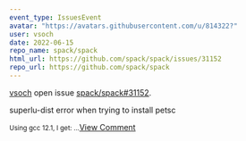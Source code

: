 ```yaml
---
event_type: IssuesEvent
avatar: "https://avatars.githubusercontent.com/u/814322?"
user: vsoch
date: 2022-06-15
repo_name: spack/spack
html_url: https://github.com/spack/spack/issues/31152
repo_url: https://github.com/spack/spack
---
```


<a href='https://github.com/vsoch' target='_blank'>vsoch</a> open issue <a href='https://github.com/spack/spack/issues/31152' target='_blank'>spack/spack#31152</a>.

<p>superlu-dist error when trying to install petsc</p><small>Using gcc 12.1, I get:...</small><a href='https://github.com/spack/spack/issues/31152' target='_blank'>View Comment</a>